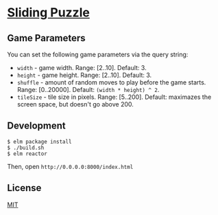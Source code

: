 # <a href="http://moroshko.github.io/sliding-puzzle" target="_blank">Sliding Puzzle</a>

## Game Parameters

You can set the following game parameters via the query string:

* `width` - game width. Range: [2..10]. Default: 3.
* `height` - game height. Range: [2..10]. Default: 3.
* `shuffle` - amount of random moves to play before the game starts. Range: [0..20000]. Default: `(width * height) ^ 2`.
* `tileSize` - tile size in pixels. Range: [5..200]. Default: maximazes the screen space, but doesn't go above 200.

## Development

```shell
$ elm package install
$ ./build.sh
$ elm reactor
```

Then, open `http://0.0.0.0:8000/index.html`

## License

[MIT](http://moroshko.mit-license.org)
